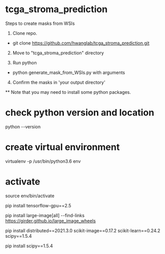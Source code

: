 # tcga_stroma_prediction

Steps to create masks from WSIs

1. Clone repo.
- git clone https://github.com/hwanglab/tcga_stroma_prediction.git

2. Move to "tcga_stroma_prediction" directory

3. Run python
- python generate_mask_from_WSIs.py with arguments

4. Confirm the masks in 'your output directory'

** Note that you may need to install some python packages.

# check python version and location
python --version

# create virtual environment
virtualenv -p /usr/bin/python3.6 env

# activate
source env/bin/activate

pip install tensorflow-gpu==2.5

pip install large-image[all] --find-links https://girder.github.io/large_image_wheels

pip install distributed==2021.3.0 scikit-image==0.17.2 scikit-learn==0.24.2 scipy==1.5.4

pip install scipy==1.5.4


